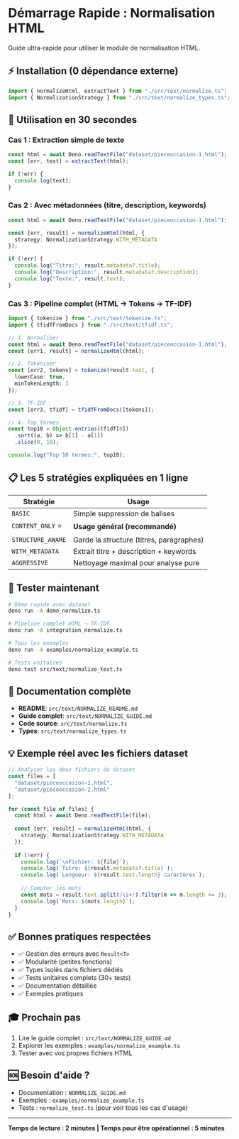 # Démarrage Rapide : Normalisation HTML

Guide ultra-rapide pour utiliser le module de normalisation HTML.

## ⚡ Installation (0 dépendance externe)

```typescript
import { normalizeHtml, extractText } from "./src/text/normalize.ts";
import { NormalizationStrategy } from "./src/text/normalize_types.ts";
```

## 🎯 Utilisation en 30 secondes

### Cas 1 : Extraction simple de texte

```typescript
const html = await Deno.readTextFile("dataset/pieceoccasion-1.html");
const [err, text] = extractText(html);

if (!err) {
  console.log(text);
}
```

### Cas 2 : Avec métadonnées (titre, description, keywords)

```typescript
const html = await Deno.readTextFile("dataset/pieceoccasion-1.html");

const [err, result] = normalizeHtml(html, {
  strategy: NormalizationStrategy.WITH_METADATA
});

if (!err) {
  console.log("Titre:", result.metadata?.title);
  console.log("Description:", result.metadata?.description);
  console.log("Texte:", result.text);
}
```

### Cas 3 : Pipeline complet (HTML → Tokens → TF-IDF)

```typescript
import { tokenize } from "./src/text/tokenize.ts";
import { tfidfFromDocs } from "./src/text/tfidf.ts";

// 1. Normaliser
const html = await Deno.readTextFile("dataset/pieceoccasion-1.html");
const [err1, result] = normalizeHtml(html);

// 2. Tokeniser
const [err2, tokens] = tokenize(result.text, {
  lowerCase: true,
  minTokenLength: 3
});

// 3. TF-IDF
const [err3, tfidf] = tfidfFromDocs([tokens]);

// 4. Top termes
const top10 = Object.entries(tfidf[0])
  .sort((a, b) => b[1] - a[1])
  .slice(0, 10);

console.log("Top 10 termes:", top10);
```

## 📋 Les 5 stratégies expliquées en 1 ligne

| Stratégie | Usage |
|-----------|-------|
| `BASIC` | Simple suppression de balises |
| `CONTENT_ONLY` ⭐ | **Usage général (recommandé)** |
| `STRUCTURE_AWARE` | Garde la structure (titres, paragraphes) |
| `WITH_METADATA` | Extrait titre + description + keywords |
| `AGGRESSIVE` | Nettoyage maximal pour analyse pure |

## 🚀 Tester maintenant

```bash
# Démo rapide avec dataset
deno run -A demo_normalize.ts

# Pipeline complet HTML → TF-IDF
deno run -A integration_normalize.ts

# Tous les exemples
deno run -A examples/normalize_example.ts

# Tests unitaires
deno test src/text/normalize_test.ts
```

## 📖 Documentation complète

- **README**: `src/text/NORMALIZE_README.md`
- **Guide complet**: `src/text/NORMALIZE_GUIDE.md`
- **Code source**: `src/text/normalize.ts`
- **Types**: `src/text/normalize_types.ts`

## 💡 Exemple réel avec les fichiers dataset

```typescript
// Analyser les deux fichiers du dataset
const files = [
  "dataset/pieceoccasion-1.html",
  "dataset/pieceoccasion-2.html"
];

for (const file of files) {
  const html = await Deno.readTextFile(file);
  
  const [err, result] = normalizeHtml(html, {
    strategy: NormalizationStrategy.WITH_METADATA
  });
  
  if (!err) {
    console.log(`\nFichier: ${file}`);
    console.log(`Titre: ${result.metadata?.title}`);
    console.log(`Longueur: ${result.text.length} caractères`);
    
    // Compter les mots
    const mots = result.text.split(/\s+/).filter(m => m.length >= 3);
    console.log(`Mots: ${mots.length}`);
  }
}
```

## ✅ Bonnes pratiques respectées

- ✅ Gestion des erreurs avec `Result<T>`
- ✅ Modularité (petites fonctions)
- ✅ Types isolés dans fichiers dédiés
- ✅ Tests unitaires complets (30+ tests)
- ✅ Documentation détaillée
- ✅ Exemples pratiques

## 🎓 Prochain pas

1. Lire le guide complet : `src/text/NORMALIZE_GUIDE.md`
2. Explorer les exemples : `examples/normalize_example.ts`
3. Tester avec vos propres fichiers HTML

## 🆘 Besoin d'aide ?

- Documentation : `NORMALIZE_GUIDE.md`
- Exemples : `examples/normalize_example.ts`
- Tests : `normalize_test.ts` (pour voir tous les cas d'usage)

---

**Temps de lecture : 2 minutes | Temps pour être opérationnel : 5 minutes**

